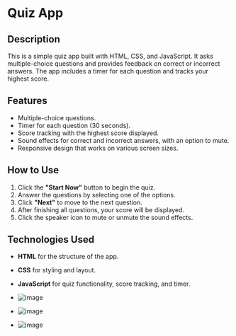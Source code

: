 # Quiz App

## Description
This is a simple quiz app built with HTML, CSS, and JavaScript. It asks multiple-choice questions and provides feedback on correct or incorrect answers. The app includes a timer for each question and tracks your highest score.

## Features
- Multiple-choice questions.
- Timer for each question (30 seconds).
- Score tracking with the highest score displayed.
- Sound effects for correct and incorrect answers, with an option to mute.
- Responsive design that works on various screen sizes.

## How to Use
1. Click the **"Start Now"** button to begin the quiz.
2. Answer the questions by selecting one of the options.
3. Click **"Next"** to move to the next question.
4. After finishing all questions, your score will be displayed.
5. Click the speaker icon to mute or unmute the sound effects.

## Technologies Used
- **HTML** for the structure of the app.
- **CSS** for styling and layout.
- **JavaScript** for quiz functionality, score tracking, and timer.

- ![image](https://github.com/user-attachments/assets/5d51e52e-11c8-4a6a-896a-da789f78300e)
- ![image](https://github.com/user-attachments/assets/2801c217-071a-4d34-9aa9-2b4b10a31711)
- ![image](https://github.com/user-attachments/assets/b5562150-5f99-4dd0-a067-8762c3462297)



